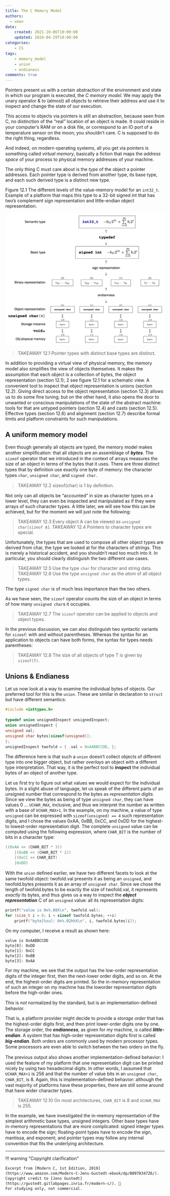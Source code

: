 ```yaml
---
title: The C Memory Model
authors:
  - xman
date:
    created: 2021-10-06T10:00:00
    updated: 2024-04-29T10:00:00
categories:
    - CS
tags:
    - memory_model
    - union
    - endianess
comments: true
---
```


Pointers present us with a certain abstraction of the environment and state in which our program is executed, the *C memory model*. We may apply the unary operator & to (almost) all objects to retrieve their address and use it to inspect and change the state of our execution.

<!-- more -->

This access to objects via pointers is still an abstraction, because seen from C, no distinction of the “real” location of an object is made. It could reside in your computer’s RAM or on a disk ﬁle, or correspond to an IO port of a temperature sensor on the moon; you shouldn’t care. C is supposed to do the right thing, regardless.

And indeed, on modern operating systems, all you get via pointers is something called *virtual memory*, basically a ﬁction that maps the *address space* of your process to physical memory addresses of your machine.

The only thing C must care about is the *type* of the object a pointer addresses. Each pointer type is derived from another type, its base type, and each such derived type is a distinct new type.

Figure 12.1 The different levels of the value-memory model for an `int32_t`. Example of a platform that maps this type to a 32-bit signed int that has two’s complement sign representation and little-endian object representation.

![int32_t-value-memory-model](./images/int32_t-value-memory-model.png)

> TAKEAWAY 12.1 Pointer types with distinct base types are distinct.

In addition to providing a virtual view of physical memory, the memory model also simpliﬁes the view of objects themselves. It makes the assumption that each object is a collection of bytes, the object representation (section 12.1); 2 see ﬁgure 12.1 for a schematic view. A convenient tool to inspect that object representation is unions (section 12.2). Giving direct access to the object representation (section 12.3) allows us to do some ﬁne tuning; but on the other hand, it also opens the door to unwanted or conscious manipulations of the state of the abstract machine: tools for that are untyped pointers (section 12.4) and casts (section 12.5). Effective types (section 12.6) and alignment (section 12.7) describe formal limits and platform constraints for such manipulations.

## A uniform memory model

Even though generally all objects are typed, the memory model makes another simpliﬁcation: that all objects are an assemblage of ***bytes***. The `sizeof` operator that we introduced in the context of arrays measures the size of an object in terms of the bytes that it uses. There are three distinct types that by deﬁnition use exactly one byte of memory: the character types `char`, `unsigned char`, and `signed char`.

> TAKEAWAY 12.2 sizeof(char) is 1 by deﬁnition.

Not only can all objects be “accounted” in size as character types on a lower level, they can even be inspected and manipulated as if they were arrays of such character types. A little later, we will see how this can be achieved, but for the moment we will just note the following:

> TAKEAWAY 12.3 Every object A can be viewed as `unsigned char[sizeof A]`.
> TAKEAWAY 12.4 Pointers to character types are special.

Unfortunately, the types that are used to compose all other object types are derived from char, the type we looked at for the characters of strings. This is merely a historical accident, and you shouldn’t read too much into it. In particular, you should clearly distinguish the two different use cases.

> TAKEAWAY 12.5 Use the type `char` for character and string data.
> TAKEAWAY 12.6 Use the type `unsigned char` as the *atom* of all object types.

The type `signed char` is of much less importance than the two others.

As we have seen, the `sizeof` operator counts the size of an object in terms of how many `unsigned char`s it occupies.

> TAKEAWAY 12.7 The `sizeof` operator can be applied to objects and object types.

In the previous discussion, we can also distinguish two syntactic variants for `sizeof`: with and without parentheses. Whereas the syntax for an application to objects can have both forms, the syntax for types needs parentheses:

> TAKEAWAY 12.8 The size of all objects of type T is given by `sizeof(T)`.

## Unions & Endianess

Let us now look at a way to examine the individual bytes of objects. Our preferred tool for this is the `union`. These are similar in declaration to `struct` but have different semantics:

```c title="endianness.c"
#include <inttypes.h>

typedef union unsignedInspect unsignedInspect;
union unsignedInspect {
unsigned val;
unsigned char bytes[sizeof(unsigned)];
};
unsignedInspect twofold = { .val = 0xAABBCCDD, };
```

The difference here is that such a `union` doesn’t collect objects of different type into one bigger object, but rather *overlays* an object with a different type interpretation. That way, it is the perfect tool to **inspect** the individual bytes of an object of another type.

Let us ﬁrst try to ﬁgure out what values we would expect for the individual bytes. In a slight abuse of language, let us speak of the different parts of an unsigned number that correspond to the bytes as *representation digits*. Since we view the bytes as being of type `unsigned char`, they can have values 0 ... `UCHAR_MAX`, inclusive, and thus we interpret the number as written with a base of `UCHAR_MAX+1`. In the example, on my machine, a value of type `unsigned` can be expressed with `sizeof(unsigned) == 4` such representation digits, and I chose the values 0xAA, 0xBB, 0xCC, and 0xDD for the highest- to lowest-order representation digit. The complete `unsigned` value can be computed using the following expression, where `CHAR_BIT` is the number of bits in a character type:

```c
((0xAA << (CHAR_BIT * 3)) 
    |(0xBB << (CHAR_BIT * 2)) 
    |(0xCC << CHAR_BIT) 
    |0xDD)
```

With the `union` deﬁned earlier, we have two different facets to look at the same twofold object: twofold.val presents it as being an `unsigned`, and twofold.bytes presents it as an array of `unsigned char`. Since we chose the length of twofold.bytes to be exactly the size of twofold.val, it represents *exactly* its bytes, and thus gives us a way to inspect the ***object representation*** C of an `unsigned` value: all its representation digits:

```c title="endianness.c"
printf("value is 0x%.08X\n", twofold.val);
for (size_t i = 0; i < sizeof twofold.bytes; ++i)
    printf("byte[%zu]: 0x%.02hhX\n", i, twofold.bytes[i]);
```

On my computer, I receive a result as shown here:

```Shell
value is 0xAABBCCDD
byte[0]: 0xDD
byte[1]: 0xCC
byte[2]: 0xBB
byte[3]: 0xAA
```

For my machine, we see that the output has the low-order representation digits of the integer ﬁrst, then the next-lower order digits, and so on. At the end, the highest-order digits are printed. So the in-memory representation of such an integer on my machine has the loworder representation digits before the high-order ones.

This is *not* normalized by the standard, but is an implementation-deﬁned behavior.

That is, a platform provider might decide to provide a *storage order* that has the highest-order digits ﬁrst, and then print lower-order digits one by one. The storage order, the ***endianness***, as given for my machine, is called ***little-endian***. A system that has high-order representation digits ﬁrst is called ***big-endian***. Both orders are commonly used by modern processor types. Some processors are even able to switch between the two orders on the ﬂy.

The previous output also shows another implementation-deﬁned behavior: I used the feature of my platform that one representation digit can be printed nicely by using two hexadecimal digits. In other words, I assumed that `UCHAR_MAX+1` is 256 and that the number of value bits in an `unsigned char`, `CHAR_BIT`, is 8. Again, this is implementation-deﬁned behavior: although the vast majority of platforms have these properties, there are still some around that have wider character types.

> TAKEAWAY 12.10 On most architectures, `CHAR_BIT` is 8 and `UCHAR_MAX` is 255.

In the example, we have investigated the in-memory representation of the simplest arithmetic base types, unsigned integers. Other base types have in-memory representations that are more complicated: signed integer types have to encode the sign; ﬂoating-point types have to encode the sign, mantissa, and exponent; and pointer types may follow any internal convention that ﬁts the underlying architecture.

---

!!! warning "Copyright clarification"

    Excerpt from [Modern C, 1st Edition, 2019](https://www.amazon.com/Modern-C-Jens-Gustedt-ebook/dp/B0978347Z6/).
    Copyright credit to [Jens Gustedt](https://gustedt.gitlabpages.inria.fr/modern-c/). 🫡
    For studying only, not commercial.

